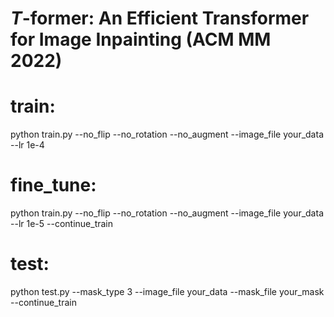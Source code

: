 # $T$-former: An Efficient Transformer for Image Inpainting (ACM MM 2022)

# train:
python train.py --no_flip --no_rotation --no_augment --image_file your_data --lr 1e-4
# fine_tune:
python train.py --no_flip --no_rotation --no_augment --image_file your_data --lr 1e-5 --continue_train
# test:
python test.py --mask_type 3 --image_file your_data --mask_file your_mask --continue_train
